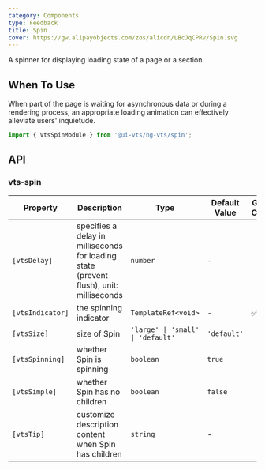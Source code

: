 ```yaml
---
category: Components
type: Feedback
title: Spin
cover: https://gw.alipayobjects.com/zos/alicdn/LBcJqCPRv/Spin.svg
---
```


A spinner for displaying loading state of a page or a section.

## When To Use

When part of the page is waiting for asynchronous data or during a rendering process, an appropriate loading animation can effectively alleviate users' inquietude.

```ts
import { VtsSpinModule } from '@ui-vts/ng-vts/spin';
```

## API

### vts-spin

| Property | Description | Type | Default Value | Global Config |
| -------- | ----------- | ---- | ------------- | ------------- |
| `[vtsDelay]` | specifies a delay in milliseconds for loading state (prevent flush), unit: milliseconds | `number` | - |
| `[vtsIndicator]` | the spinning indicator | `TemplateRef<void>` | - | ✅ |
| `[vtsSize]` | size of Spin | `'large' \| 'small' \| 'default'` | `'default'` |
| `[vtsSpinning]` | whether Spin is spinning | `boolean` | `true` |
| `[vtsSimple]` | whether Spin has no children | `boolean` | `false` |
| `[vtsTip]` | customize description content when Spin has children | `string` | - |
